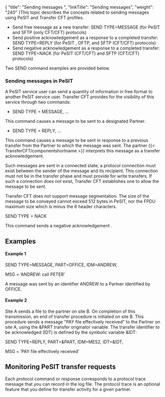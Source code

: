 {
    "title": "Sending  messages ",
    "linkTitle": "Sending messages",
    "weight": "240"
}This topic describes the concepts related to sending messages using
PeSIT and Transfer CFT profiles.

-   Send free message as a new transfer: SEND TYPE=MESSAGE   (for PeSIT and SFTP  (only CFT/CFT) protocols)
-   Send positive acknowledgement  as a response to a completed transfer: SEND TYPE=REPLY (for PeSIT , OFTP, and SFTP (CFT/CFT) protocols)
-   Send negative acknowledgement as a response to a completed transfer:  SEND TYPE=NACK  (for PeSIT (CFT/CFT) and SFTP (CFT/CFT) protocols)

Two SEND command examples are provided
  below.

<span id="Sending_messages_in_PeSIT"></span>

### Sending messages in PeSIT

A PeSIT service user can send a quantity of information in free format
to another PeSIT service user. Transfer CFT provides for the visibility
of this service through two commands:

-   SEND
    TYPE = MESSAGE, ...

This command causes
a message to be sent to a designated Partner.

-   SEND
    TYPE = REPLY, ...

This command causes a message to be sent
in response to a previous transfer from the Partner to which the message
was sent. The partner {{< TransferCFT/componentshortname  >}} interprets this message as a transfer acknowledgement.

Such messages are sent in a connected state; a protocol connection must
exist between the sender of the message and its recipient. This connection
must not be in the transfer phase and must provide for write transfers.
If such a connection does not exist, Transfer CFT establishes one to allow
the message to be sent.

Transfer CFT does not support message segmentation. The size of the
message to be conveyed cannot exceed 512 bytes in PeSIT, nor the FPDU maximum size which
is minus the 6 header characters.

SEND
TYPE = NACK

This command sends a negative acknowledgement .

<span id="Examples"></span>

## Examples

#### Example 1

SEND TYPE=MESSAGE, PART=OFFICE,
IDM=ANDREW,  
  
MSG = ’ANDREW: call PETER’

A message was sent by an identifier ANDREW to a Partner identified by
OFFICE.

#### Example 2

Site A sends a file to the partner on site B. On completion of this
transmission, an end of transfer procedure is initiated on site B. This
procedure sends a message "PAY file effectively received" to
the Partner on site A, using the &PART transfer originator variable.
The transfer identifier to be acknowledged (IDT) is defined by the symbolic
variable &IDT:

SEND TYPE=REPLY, PART=&PART,
IDM=MES2, IDT=&IDT,  
  
MSG = ’PAY file effectively received’

<span id="Monitoring_PeSIT_transfer_requests"></span>

## Monitoring PeSIT transfer requests

Each protocol command or response corresponds to a protocol trace message
that you can record in the log file. The protocol trace is an optional
feature that you define for transfer activity for a given partner.
